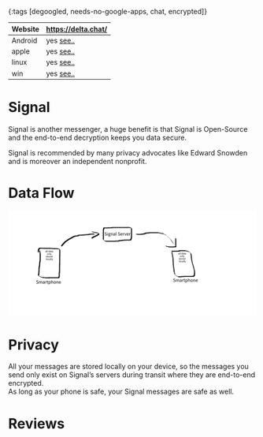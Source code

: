 {:tags [degoogled, needs-no-google-apps, chat, encrypted]}

| Website | https://delta.chat/                           |
|---------|-----------------------------------------------|
| Android | yes [see..](https://signal.org/download/)   |
| apple   | yes [see..](https://signal.org/download/)   |
| linux   | yes [see..](https://signal.org/download/)   |
| win     | yes [see..](https://signal.org/download/)   |

# Signal

Signal is another messenger, a huge benefit is that Signal is Open-Source and the end-to-end decryption keeps you data secure. 

Signal is recommended by many privacy advocates like Edward Snowden and is moreover an independent nonprofit.

# Data Flow

![](SignalDataFlow.svg)

# Privacy

All your messages are stored locally on your device, so the messages you send only exist on Signal’s servers during transit where they are end-to-end encrypted.  
As long as your phone is safe, your Signal messages are safe as well.

# Reviews
